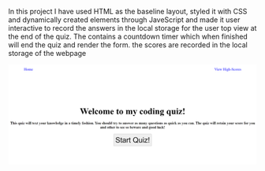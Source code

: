 In this project I have used HTML as the baseline layout, styled it with CSS and dynamically created elements through JaveScript and made it user interactive to record the answers in the local storage for the user top view at the end of the quiz. The contains a countdown timer which when finished will end the quiz and render the form. the scores are recorded in the local storage of the webpage

![](./Assets/images/Screenshot%202022-07-31%20155012.png)
